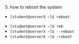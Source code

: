 5. how to reboot the system 

+ `[student@serverX ~]$ reboot`
* `[student@serverX ~]$ reb`
* `[student@serverX ~]$ --reboot`
* `[student@serverX ~]$ :reboot`
